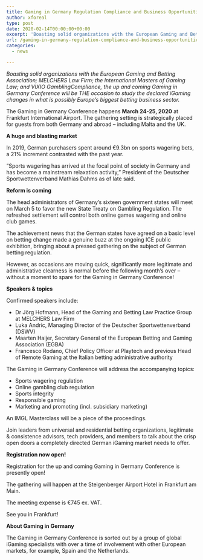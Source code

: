 ```yaml
---
title: Gaming in Germany Regulation Compliance and Business Opportunities
author: xforeal 
type: post
date: 2020-02-14T00:00:00+00:00
excerpt: 'Boasting solid organizations with the European Gaming and Betting Association; MELCHERS Law Firm; the International Masters of Gaming Law; and VIXIO GamblingCompliance, the up and coming Gaming in Germany Conference will be THE occasion to get familiar with the declared iGaming changes in what is conceivably Europe&amp;rsquo;s biggest betting market '
url: /gaming-in-germany-regulation-compliance-and-business-opportunities/
categories:
  - news

---
```

_Boasting solid organizations with the European Gaming and Betting Association; MELCHERS Law Firm; the International Masters of Gaming Law; and VIXIO GamblingCompliance, the up and coming Gaming in Germany Conference will be THE occasion to study the declared iGaming changes in what is possibly Europe&rsquo;s biggest betting business sector._ 

The Gaming in Germany Conference happens **March 24-25, 2020** at Frankfurt International Airport. The gathering setting is strategically placed for guests from both Germany and abroad &ndash; including Malta and the UK.

**A huge and blasting market**

In 2019, German purchasers spent around &euro;9.3bn on sports wagering bets, a 21&percnt; increment contrasted with the past year.

&ldquo;Sports wagering has arrived at the focal point of society in Germany and has become a mainstream relaxation activity,&rdquo; President of the Deutscher Sportwettenverband Mathias Dahms as of late said.

**Reform is coming**

The head administrators of Germany&rsquo;s sixteen government states will meet on March 5 to favor the new State Treaty on Gambling Regulation. The refreshed settlement will control both online games wagering and online club games.

The achievement news that the German states have agreed on a basic level on betting change made a genuine buzz at the ongoing ICE public exhibition, bringing about a pressed gathering on the subject of German betting regulation.

However, as occasions are moving quick, significantly more legitimate and administrative clearness is normal before the following month&#8217;s over &ndash; without a moment to spare for the Gaming in Germany Conference!

**Speakers & topics**

Confirmed speakers include:

  * Dr J&ouml;rg Hofmann, Head of the Gaming and Betting Law Practice Group at MELCHERS Law Firm
  * Luka Andric, Managing Director of the Deutscher Sportwettenverband (DSWV)
  * Maarten Haijer, Secretary General of the European Betting and Gaming Association (EGBA)
  * Francesco Rodano, Chief Policy Officer at Playtech and previous Head of Remote Gaming at the Italian betting administrative authority

The Gaming in Germany Conference will address the accompanying topics:

  * Sports wagering regulation
  * Online gambling club regulation
  * Sports integrity
  * Responsible gaming
  * Marketing and promoting (incl. subsidiary marketing)

An IMGL Masterclass will be a piece of the proceedings.

Join leaders from universal and residential betting organizations, legitimate & consistence advisors, tech providers, and members to talk about the crisp open doors a completely directed German iGaming market needs to offer.

**Registration now open!**

Registration for the up and coming Gaming in Germany Conference is presently open!

The gathering will happen at the Steigenberger Airport Hotel in Frankfurt am Main.

The meeting expense is &euro;745 ex. VAT.

See you in Frankfurt!

**About Gaming in Germany**

The Gaming in Germany Conference is sorted out by a group of global iGaming specialists with over a time of involvement with other European markets, for example, Spain and the Netherlands.